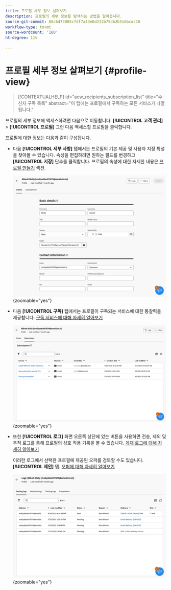 ```yaml
---
title: 프로필 세부 정보 살펴보기
description: 프로필의 세부 정보를 탐색하는 방법을 알아봅니다.
source-git-commit: 88c6473005cfdf7a43e0d232b75db2b51dbcac40
workflow-type: tm+mt
source-wordcount: '180'
ht-degree: 11%

---
```


# 프로필 세부 정보 살펴보기 {#profile-view}

>[!CONTEXTUALHELP]
>id="acw_recipients_subscription_list"
>title="수신자 구독 목록"
>abstract="이 탭에는 프로필에서 구독하는 모든 서비스가 나열됩니다."

프로필의 세부 정보에 액세스하려면 다음으로 이동합니다. **[!UICONTROL 고객 관리]** > **[!UICONTROL 프로필]** 그런 다음 액세스할 프로필을 클릭합니다.

프로필에 대한 정보는 다음과 같이 구성됩니다.

* 다음 **[!UICONTROL 세부 사항]** 탭에서는 프로필의 기본 제공 및 사용자 지정 특성을 찾아볼 수 있습니다. 속성을 편집하려면 원하는 필드를 변경하고 **[!UICONTROL 저장]** 단추를 클릭합니다. 프로필의 속성에 대한 자세한 내용은 [프로필 만들기](create-profile.md) 섹션.

  ![](assets/profile-details.png){zoomable=&quot;yes&quot;}

* 다음 **[!UICONTROL 구독]** 탭에서는 프로필이 구독되는 서비스에 대한 통찰력을 제공합니다. [구독 서비스에 대해 자세히 알아보기](manage-services.md)

  ![](assets/profile-subscriptions.png){zoomable=&quot;yes&quot;}

* 또한 **[!UICONTROL 로그]** 화면 오른쪽 상단에 있는 버튼을 사용하면 전송, 제외 및 추적 로그를 통해 프로필의 상호 작용 기록을 볼 수 있습니다. [게재 로그에 대해 자세히 알아보기](../monitor/delivery-logs.md)

  이러한 로그에서 선택한 프로필에 제공된 오퍼를 검토할 수도 있습니다. **[!UICONTROL 제안]** 탭. [오퍼에 대해 자세히 알아보기](../msg/offers.md)

  ![](assets/profile-logs.png){zoomable=&quot;yes&quot;}
